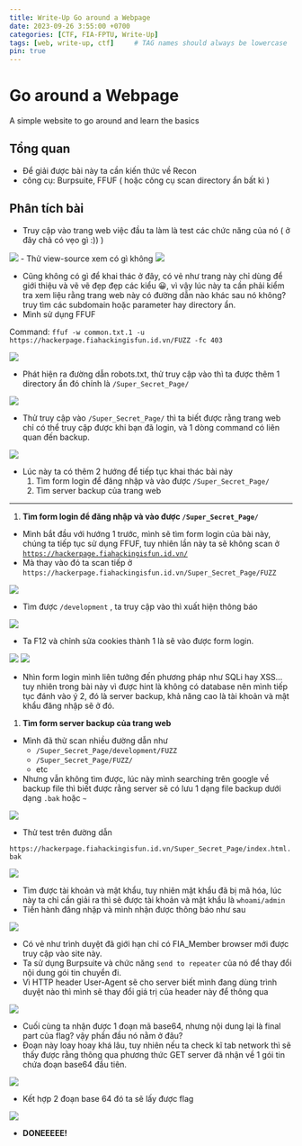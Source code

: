 ```yaml
---
title: Write-Up Go around a Webpage
date: 2023-09-26 3:55:00 +0700
categories: [CTF, FIA-FPTU, Write-Up]
tags: [web, write-up, ctf]     # TAG names should always be lowercase
pin: true
---
```

# Go around a Webpage

A simple website to go around and learn the basics

## Tổng quan

- Để giải được bài này ta cần kiến thức về Recon
- công cụ: Burpsuite, FFUF ( hoặc công cụ scan directory ẩn bất kì )

## Phân tích bài

- Truy cập vào trang web việc đầu ta làm là test các chức năng của nó ( ở đây chả có vẹo gì :)) )

<img src="/assets/writeup/cookie/Go around a Webpage/0.png">
- Thử view-source xem có gì không

<img src="/assets/writeup/cookie/Go around a Webpage/1.png">

- Cũng không có gì để khai thác ở đây, có vẻ như trang này chỉ dùng để giới thiệu và vẽ vẽ đẹp đẹp các kiểu 😀, vì vậy lúc này ta cần phải kiểm tra xem liệu rằng trang web này có đường dẫn nào khác sau nó không? truy tìm các subdomain hoặc parameter hay directory ẩn.
- Mình sử dụng FFUF

Command: `ffuf -w common.txt.1 -u https://hackerpage.fiahackingisfun.id.vn/FUZZ -fc 403`

<img src="/assets/writeup/cookie/Go around a Webpage/2.png">

- Phát hiện ra đường dẫn robots.txt, thử truy cập vào thì ta được thêm 1 directory ẩn đó chính là `/Super_Secret_Page/`

<img src="/assets/writeup/cookie/Go around a Webpage/3.png">

- Thử truy cập vào `/Super_Secret_Page/` thì ta biết được rằng trang web chỉ có thể truy cập được khi bạn đã login, và 1 dòng command có liên quan đến backup.

<img src="/assets/writeup/cookie/Go around a Webpage/4.png">

- Lúc này ta có thêm 2 hướng để tiếp tục khai thác bài này
    1. Tìm form login để đăng nhập và vào được `/Super_Secret_Page/`
    2. Tìm server backup của trang web

---

1. **Tìm form login để đăng nhập và vào được `/Super_Secret_Page/`**
- Mình bắt đầu với hướng 1 trước, mình sẽ tìm form login của bài này, chúng ta tiếp tục sử dụng FFUF, tuy nhiên lần này ta sẽ không scan ở [`https://hackerpage.fiahackingisfun.id.vn/`](https://hackerpage.fiahackingisfun.id.vn/FUZZ)
- Mà thay vào đó ta scan tiếp ở `https://hackerpage.fiahackingisfun.id.vn/Super_Secret_Page/FUZZ`

<img src="/assets/writeup/cookie/Go around a Webpage/5.png">

- Tìm được `/development` , ta truy cập vào thì xuất hiện thông báo

<img src="/assets/writeup/cookie/Go around a Webpage/6.png">

- Ta F12 và chỉnh sửa cookies thành 1 là sẽ vào được form login.

<img src="/assets/writeup/cookie/Go around a Webpage/7.png">

<img src="/assets/writeup/cookie/Go around a Webpage/8.png">

- Nhìn form login mình liên tưởng đến phương pháp như SQLi hay XSS… tuy nhiên trong bài này vì được hint là không có database nên mình tiếp tục đánh vào ý 2, đó là server backup, khả năng cao là tài khoản và mật khẩu đăng nhập sẽ ở đó.

1. **Tìm form server backup của trang web**
- Mình đã thử scan nhiều đường dẫn như
    - `/Super_Secret_Page/development/FUZZ`
    - `/Super_Secret_Page/FUZZ/`
    - etc
- Nhưng vẫn không tìm được, lúc này mình searching trên google về backup file thì biết được rằng server sẽ có lưu 1 dạng file backup dưới dạng `.bak` hoặc `~`

<img src="/assets/writeup/cookie/Go around a Webpage/9.png">

- Thử test trên đường dẫn

`https://hackerpage.fiahackingisfun.id.vn/Super_Secret_Page/index.html.bak`

<img src="/assets/writeup/cookie/Go around a Webpage/10.png">

- Tìm được tài khoản và mật khẩu, tuy nhiên mật khẩu đã bị mã hóa, lúc này ta chỉ cần giải ra thì sẽ được tài khoản và mật khẩu là `whoami/admin`
- Tiến hành đăng nhập và mình nhận được thông báo như sau

<img src="/assets/writeup/cookie/Go around a Webpage/11.png">

- Có vẻ như trình duyệt đã giới hạn chỉ có FIA_Member browser mới được truy cập vào site này.
- Ta sử dụng Burpsuite và chức năng `send to repeater` của nó để thay đổi nội dung gói tin chuyển đi.
- Vì HTTP header User-Agent sẽ cho server biết mình đang dùng trình duyệt nào thì mình sẽ thay đổi giá trị của header này để thông qua


<img src="/assets/writeup/cookie/Go around a Webpage/12.png">

- Cuối cùng ta nhận được 1 đoạn mã base64, nhưng nội dung lại là final part của flag? vậy phần đầu nó nằm ở đâu?
- Đoạn này loay hoay khá lâu, tuy nhiên nếu ta check kĩ tab network thì sẽ thấy được rằng thông qua phương thức GET server đã nhận về 1 gói tin chứa đoạn base64 đầu tiên.

<img src="/assets/writeup/cookie/Go around a Webpage/13.png">

- Kết hợp 2 đoạn base 64 đó ta sẽ lấy được flag

<img src="/assets/writeup/cookie/Go around a Webpage/14.png">

- **DONEEEEE!**
